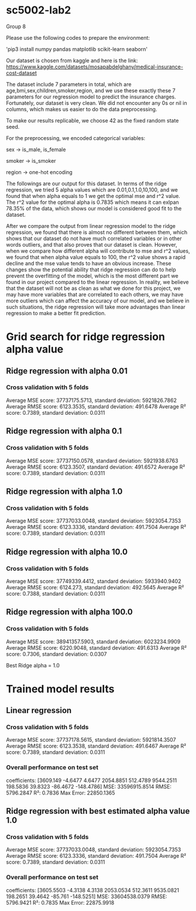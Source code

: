 # sc5002-lab2
Group 8

Please use the following codes to prepare the environment:

'pip3 install numpy pandas matplotlib scikit-learn seaborn'

Our dataset is chosen from kaggle and here is the link: https://www.kaggle.com/datasets/mosapabdelghany/medical-insurance-cost-dataset

The dataset include 7 parameters in total, which are age,bmi,sex,children,smoker,region, and we use these exactly these 7 parameters for our regression model to predict the insurance charges. Fortunately, our dataset is very clean. We did not encounter any 0s or nil in columns, which makes us easier to do the data preprocessing.

To make our results replicable, we choose 42 as the fixed random state seed.

For the preprocessing, we encoded categorical variables:

sex → is_male, is_female

smoker → is_smoker

region → one-hot encoding

The followings are our output for this dataset. In terms of the ridge regression, we tried 5 alpha values which are 0.01,0.1,1.0,10,100, and we found that when alpha equals to 1 we get the optimal mse and r^2 value. The r^2 value for the optimal alpha is 0.7835 which means it can exlpan 78.35% of the data, which shows our model is considered good fit to the dataset.

After we compare the output from linear regression model to the ridge regression, we found that there is almost no different between them, which shows that our dataset do not have much correlated variables or in other words outliers, and that also proves that our dataset is clean. However, when we compare how different alpha will contribute to mse and r^2 values, we found that when alpha value equals to 100, the r^2 value shows a rapid decline and the mse value tends to have an obvious increase. These changes show the potential ability that ridge regression can do to help prevent the overfitting of the model, which is the most different part we found in our project compared to the linear regression. In reality, we believe that the dataset will not be as clean as what we done for this project, we may have more variables that are correlated to each others, we may have more outliers which can affect the accuracy of our model, and we believe in such situations, the ridge regression will take more advantages than linear regression to make a better fit prediction.

# Grid search for ridge regression alpha value

## Ridge regression with alpha 0.01

### Cross validation with 5 folds
Average MSE score: 37737175.5713, standard deviation: 5921826.7862
Average RMSE score: 6123.3535, standard deviation: 491.6478
Average R² score: 0.7389, standard deviation: 0.0311

## Ridge regression with alpha 0.1

### Cross validation with 5 folds
Average MSE score: 37737150.0578, standard deviation: 5921938.6763
Average RMSE score: 6123.3507, standard deviation: 491.6572
Average R² score: 0.7389, standard deviation: 0.0311

## Ridge regression with alpha 1.0

### Cross validation with 5 folds
Average MSE score: 37737033.0048, standard deviation: 5923054.7353
Average RMSE score: 6123.3336, standard deviation: 491.7504
Average R² score: 0.7389, standard deviation: 0.0311

## Ridge regression with alpha 10.0

### Cross validation with 5 folds
Average MSE score: 37749339.4412, standard deviation: 5933940.9402
Average RMSE score: 6124.273, standard deviation: 492.5645
Average R² score: 0.7388, standard deviation: 0.0311

## Ridge regression with alpha 100.0

### Cross validation with 5 folds
Average MSE score: 38941357.5903, standard deviation: 6023234.9909
Average RMSE score: 6220.9048, standard deviation: 491.6313
Average R² score: 0.7306, standard deviation: 0.0307

Best Ridge alpha = 1.0

# Trained model results

## Linear regression

### Cross validation with 5 folds
Average MSE score: 37737178.5615, standard deviation: 5921814.3507
Average RMSE score: 6123.3538, standard deviation: 491.6467
Average R² score: 0.7389, standard deviation: 0.0311

### Overall performance on test set
coefficients: [3609.149    -4.6477    4.6477 2054.8851  512.4789 9544.2511  198.5836
   39.8323  -86.4672 -148.4786]
MSE: 33596915.8514
RMSE: 5796.2847
R²: 0.7836
Max Error: 22850.1365

## Ridge regression with best estimated alpha value 1.0

### Cross validation with 5 folds
Average MSE score: 37737033.0048, standard deviation: 5923054.7353
Average RMSE score: 6123.3336, standard deviation: 491.7504
Average R² score: 0.7389, standard deviation: 0.0311

### Overall performance on test set
coefficients: [3605.5503   -4.3138    4.3138 2053.0534  512.3611 9535.0821  198.2651
   39.4642  -85.761  -148.5251]
MSE: 33604538.0379
RMSE: 5796.9421
R²: 0.7835
Max Error: 22875.9918
